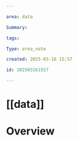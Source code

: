 ```yaml
---

area: data

Summary:

tags:

Type: area_note

created: 2025-03-16 15:57

id: 202503161557

---
```


# [[data]]

# Overview



  

